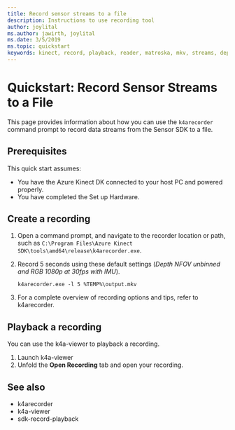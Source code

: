 ```yaml
---
title: Record sensor streams to a file
description: Instructions to use recording tool
author: joylital
ms.author: jawirth, joylital
ms.date: 3/5/2019
ms.topic: quickstart
keywords: kinect, record, playback, reader, matroska, mkv, streams, depth, rgb, camera, color, imu, audio, sensor
---
```


# Quickstart: Record Sensor Streams to a File

This page provides information about how you can use the `k4arecorder` command prompt to record data streams from the Sensor SDK to a file.

## Prerequisites

This quick start assumes:

* You have the Azure Kinect DK connected to your host PC and powered properly.
* You have completed the Set up Hardware.

## Create a recording

1. Open a command prompt, and navigate to the recorder location or path, such as ```C:\Program Files\Azure Kinect SDK\tools\amd64\release\k4arecorder.exe```.
2. Record 5 seconds using these default settings (*Depth NFOV unbinned and RGB 1080p at 30fps with IMU*).

    `k4arecorder.exe -l 5 %TEMP%\output.mkv`

3. For a complete overview of recording options and tips, refer to k4arecorder.

## Playback a recording

You can use the k4a-viewer to playback a recording.

1. Launch k4a-viewer
2. Unfold the **Open Recording** tab and open your recording.

## See also

* k4arecorder
* k4a-viewer
* sdk-record-playback
